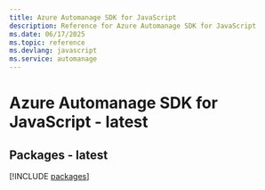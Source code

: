 ```yaml
---
title: Azure Automanage SDK for JavaScript
description: Reference for Azure Automanage SDK for JavaScript
ms.date: 06/17/2025
ms.topic: reference
ms.devlang: javascript
ms.service: automanage
---
```

# Azure Automanage SDK for JavaScript - latest
## Packages - latest
[!INCLUDE [packages](automanage-index.md)]